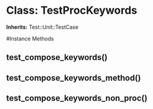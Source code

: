 # Class: TestProcKeywords
**Inherits:** Test::Unit::TestCase
    




#Instance Methods
## test_compose_keywords() [](#method-i-test_compose_keywords)

## test_compose_keywords_method() [](#method-i-test_compose_keywords_method)

## test_compose_keywords_non_proc() [](#method-i-test_compose_keywords_non_proc)

